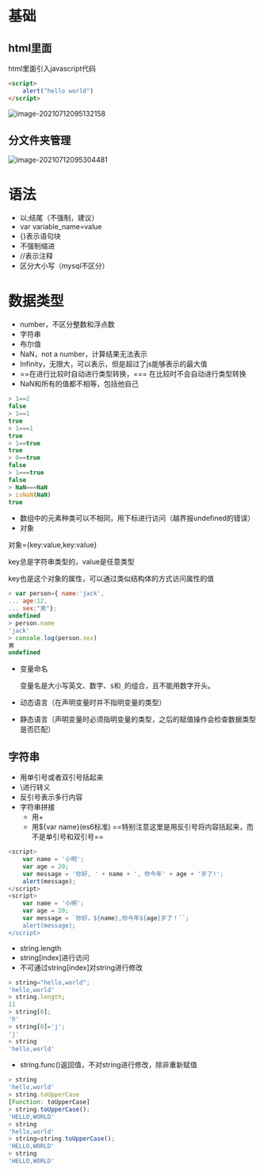 # 基础

## html里面

html里面引入javascript代码

```html
<script>
    alert("hello world")
</script>
```

![image-20210712095132158](https://gitee.com/hit_whr/pic_2.0/raw/master/image-20210712095132158.png)



## 分文件夹管理

![image-20210712095304481](https://gitee.com/hit_whr/pic_2.0/raw/master/image-20210712095304481.png)



# 语法

- 以;结尾（不强制，建议）
- var variable_name=value
- {}表示语句块
- 不强制缩进
- //表示注释
- 区分大小写（mysql不区分）



# 数据类型

- number，不区分整数和浮点数
- 字符串
- 布尔值
- NaN，not a number，计算结果无法表示
- Infinity，无限大，可以表示，但是超过了js能够表示的最大值
- ==在进行比较时自动进行类型转换，\=\=\= 在比较时不会自动进行类型转换
- NaN和所有的值都不相等，包括他自己

```js
> 1==2
false
> 1==1
true
> 1===1
true
> 1==true
true
> 0==true
false
> 1===true
false
> NaN===NaN
> isNaN(NaN)
true
```



- 数组中的元素种类可以不相同，用下标进行访问（越界报undefined的错误）
- 对象

对象={key:value,key:value}

key总是字符串类型的，value是任意类型

key也是这个对象的属性，可以通过类似结构体的方式访问属性的值

```js
> var person={ name:'jack',
... age:12,
... sex:"男"};
undefined
> person.name
'jack'
> console.log(person.sex)
男
undefined
```



- 变量命名

  变量名是大小写英文、数字、`$`和`_`的组合，且不能用数字开头。

- 动态语言（在声明变量时并不指明变量的类型）

- 静态语言（声明变量时必须指明变量的类型，之后的赋值操作会检查数据类型是否匹配）

## 字符串

- 用单引号或者双引号括起来
- \进行转义
- 反引号表示多行内容
- 字符串拼接
  - 用+
  - 用${var name}(es6标准) ==特别注意这里是用反引号将内容括起来，而不是单引号和双引号==

```js
<script>
    var name = '小明';
    var age = 20;
    var message = '你好, ' + name + ', 你今年' + age + '岁了!';
    alert(message);
</script>
<script>
    var name = '小明';
    var age = 20;
    var message = `你好，${name},你今年${age}岁了！``;
    alert(message);
</script>
```

- string.length
- string[index]进行访问
- 不可通过string[index]对string进行修改

```js
> string="hello,world";
'hello,world'
> string.length;
11
> string[0];
'h'
> string[0]='j';
'j'
> string
'hello,world'
```

- string.func()返回值，不对string进行修改，除非重新赋值

```js
> string
'hello,world'
> string.toUpperCase
[Function: toUpperCase]
> string.toUpperCase();
'HELLO,WORLD'
> string
'hello,world'
> string=string.toUpperCase();
'HELLO,WORLD'
> string
'HELLO,WORLD'
```





